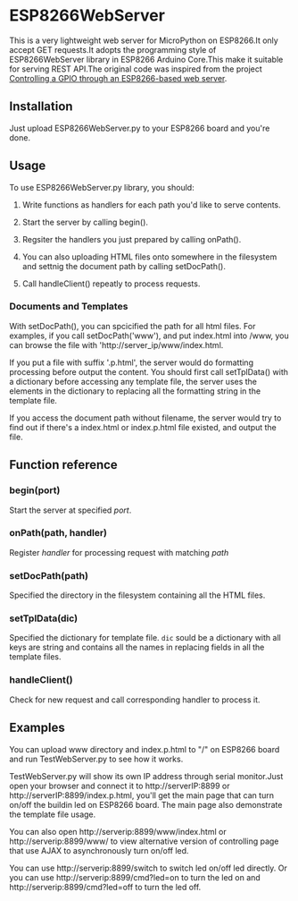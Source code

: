 # ESP8266WebServer

This is a very lightweight web server for MicroPython on ESP8266.It only accept GET requests.It adopts the programming style of  ESP8266WebServer library in ESP8266 Arduino Core.This make it suitable for serving REST API.The original code was inspired from the project [Controlling a GPIO through an ESP8266-based web server](https://lab.whitequark.org/notes/2016-10-20/controlling-a-gpio-through-an-esp8266-based-web-server/).

## Installation

Just upload ESP8266WebServer.py to your ESP8266 board and you're done.

## Usage

To use ESP8266WebServer.py library, you should:

1. Write functions as handlers for each path you'd like to serve contents. 

1. Start the server by calling begin(). 

1. Regsiter the handlers you just prepared by calling onPath().

1. You can also uploading HTML files onto somewhere in the filesystem and settnig the document path by calling setDocPath().

1. Call handleClient() repeatly to process requests.

### Documents and Templates

With setDocPath(), you can spcicified the path for all html files. For examples, if you call setDocPath('www'), and put index.html into /www, you can browse the file with 'http://server_ip/www/index.html. 

If you put a file with suffix '.p.html', the server would do formatting processing before output the content. You should first call setTplData() with a dictionary before accessing any template file, the server uses the elements in the dictionary to replacing all the formatting string in the template file.

If you access the document path without filename, the server would try to find out if there's a index.html or index.p.html file existed, and output the file. 

## Function reference

### begin(port)

Start the server at specified *port*.

### onPath(path, handler)

Register *handler* for processing request with matching *path* 

### setDocPath(path)

Specified the directory in the filesystem containing all the HTML files.

### setTplData(dic)

Specified the dictionary for template file. `dic` sould be a dictionary with all keys are string and contains all the names in replacing fields in all the template files.

### handleClient()

Check for new request and call corresponding handler to process it.

## Examples

You can upload www directory and index.p.html to "/" on ESP8266 board and run TestWebServer.py to see how it works.

TestWebServer.py will show its own IP address through serial monitor.Just open your browser and connect it to http://serverIP:8899 or http://serverIP:8899/index.p.html, you'll get the main page that can turn on/off the buildin led on ESP8266 board. The main page also demonstrate the template file usage. 

You can also open http://serverip:8899/www/index.html or http://serverip:8899/www/ to view alternative version of controlling page that use AJAX to asynchronously turn on/off led.

You can use http://serverip:8899/switch to switch led on/off led directly. Or you can use http://serverip:8899/cmd?led=on to turn the led on and http://serverip:8899/cmd?led=off to turn the led off.
